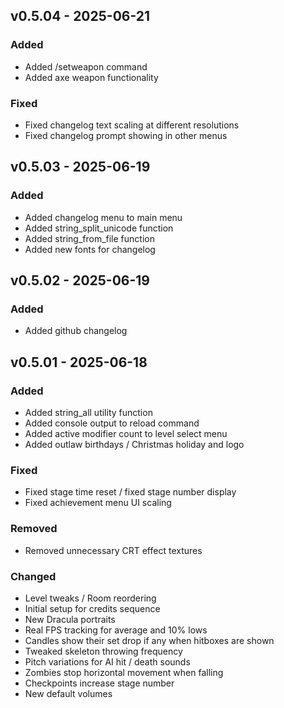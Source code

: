 ## v0.5.04 - 2025-06-21

### Added
- Added /setweapon command
- Added axe weapon functionality

### Fixed
- Fixed changelog text scaling at different resolutions
- Fixed changelog prompt showing in other menus

## v0.5.03 - 2025-06-19

### Added
- Added changelog menu to main menu
- Added string_split_unicode function
- Added string_from_file function
- Added new fonts for changelog

## v0.5.02 - 2025-06-19

### Added
- Added github changelog

## v0.5.01 - 2025-06-18

### Added
- Added string_all utility function
- Added console output to reload command
- Added active modifier count to level select menu
- Added outlaw birthdays / Christmas holiday and logo

### Fixed
- Fixed stage time reset / fixed stage number display
- Fixed achievement menu UI scaling

### Removed
- Removed unnecessary CRT effect textures

### Changed
- Level tweaks / Room reordering
- Initial setup for credits sequence
- New Dracula portraits
- Real FPS tracking for average and 10% lows
- Candles show their set drop if any when hitboxes are shown
- Tweaked skeleton throwing frequency
- Pitch variations for AI hit / death sounds
- Zombies stop horizontal movement when falling
- Checkpoints increase stage number
- New default volumes
